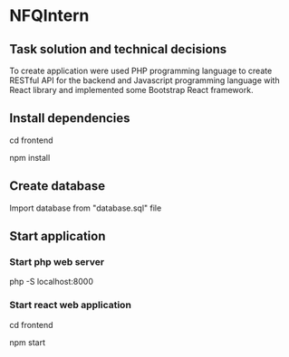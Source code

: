 # NFQIntern
## Task solution and technical decisions
To create application were used PHP programming language to create RESTful API for the backend and Javascript programming language with React library and implemented some Bootstrap React framework.

## Install dependencies
cd frontend

npm install

## Create database
Import database from "database.sql" file

## Start application
### Start php web server

php -S localhost:8000

### Start react web application

cd frontend

npm start
